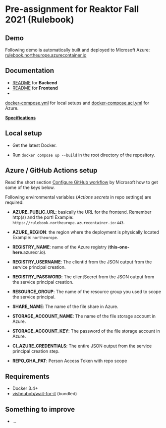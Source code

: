 # Pre-assignment for Reaktor Fall 2021 (Rulebook)

## Demo

Following demo is automatically built and deployed to Microsoft Azure: [rulebook.northeurope.azurecontainer.io](https://rulebook.northeurope.azurecontainer.io/)

## Documentation

- [README](backend) for **Backend**
- [README](frontend) for **Frontend**
- 


[docker-compose.yml](docker-compose.yml) for local setups and [docker-compose.aci.yml](docker-compose.aci.yml) for Azure.

**[Specifications](docs/specifications.md)**

## Local setup

- Get the latest Docker.

- Run `docker compose up --build` in the root directory of the repository.


## Azure / GitHub Actions setup

Read the short section [Configure GitHub workflow](https://docs.microsoft.com/en-us/azure/container-instances/container-instances-github-action#configure-github-workflow) by Microsoft how to get some of the keys below.

Following environmental variables (_Actions secrets_ in repo settings) are required:

- **AZURE_PUBLIC_URL**: basically the URL for the frontend. Remember http(s) and the port! 
Example: `https://rulebook.northeurope.azurecontainer.io:443`.
- **AZURE_REGION**: the region where the deployment is physically located Example: `northeurope`.

- **REGISTRY_NAME**: name of the Azure registry (**this-one-here**.azurecr.io).

- **REGISTRY_USERNAME**: The clientId from the JSON output from the service principal creation.

- **REGISTRY_PASSWORD**: The clientSecret from the JSON output from the service principal creation.

- **RESOURCE_GROUP**: The name of the resource group you used to scope the service principal.

- **SHARE_NAME**: The name of the file share in Azure.

- **STORAGE_ACCOUNT_NAME**: The name of the file storage account in Azure.

- **STORAGE_ACCOUNT_KEY**: The password of the file storage account in Azure.

- **CI_AZURE_CREDENTIALS**: The entire JSON output from the service principal creation step.

- **REPO_GHA_PAT**: Person Access Token with repo scope

## Requirements

- Docker 3.4+
- [vishnubob/wait-for-it](https://github.com/vishnubob/wait-for-it) (bundled)

## Something to improve

- ...
